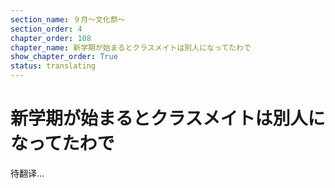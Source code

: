 ```yaml
---
section_name: ９月～文化祭～
section_order: 4
chapter_order: 108
chapter_name: 新学期が始まるとクラスメイトは別人になってたわで
show_chapter_order: True
status: translating
---
```


# 新学期が始まるとクラスメイトは別人になってたわで
待翻译...
